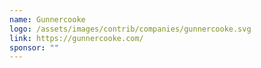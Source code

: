 ```yaml
---
name: Gunnercooke
logo: /assets/images/contrib/companies/gunnercooke.svg
link: https://gunnercooke.com/
sponsor: ""
---
```

